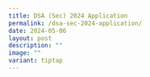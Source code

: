 ```yaml
---
title: DSA (Sec) 2024 Application
permalink: /dsa-sec-2024-application/
date: 2024-05-06
layout: post
description: ""
image: ""
variant: tiptap
---
```

